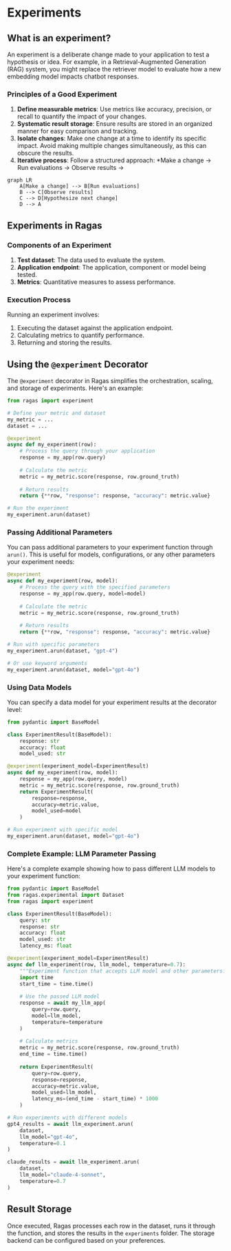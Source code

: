 # Experiments

## What is an experiment?

An experiment is a deliberate change made to your application to test a hypothesis or idea. For example, in a Retrieval-Augmented Generation (RAG) system, you might replace the retriever model to evaluate how a new embedding model impacts chatbot responses.

### Principles of a Good Experiment

1. **Define measurable metrics**: Use metrics like accuracy, precision, or recall to quantify the impact of your changes.
2. **Systematic result storage**: Ensure results are stored in an organized manner for easy comparison and tracking.
3. **Isolate changes**: Make one change at a time to identify its specific impact. Avoid making multiple changes simultaneously, as this can obscure the results.
4. **Iterative process**: Follow a structured approach: *Make a change → Run evaluations → Observe results →
```mermaid
graph LR
    A[Make a change] --> B[Run evaluations]
    B --> C[Observe results]
    C --> D[Hypothesize next change]
    D --> A
```

## Experiments in Ragas

### Components of an Experiment

1. **Test dataset**: The data used to evaluate the system.
2. **Application endpoint**: The application, component or model being tested.
3. **Metrics**: Quantitative measures to assess performance.

### Execution Process

Running an experiment involves:

1. Executing the dataset against the application endpoint.
2. Calculating metrics to quantify performance.
3. Returning and storing the results.

## Using the `@experiment` Decorator

The `@experiment` decorator in Ragas simplifies the orchestration, scaling, and storage of experiments. Here's an example:

```python
from ragas import experiment

# Define your metric and dataset
my_metric = ...
dataset = ...

@experiment
async def my_experiment(row):
    # Process the query through your application
    response = my_app(row.query)
    
    # Calculate the metric
    metric = my_metric.score(response, row.ground_truth)
    
    # Return results
    return {**row, "response": response, "accuracy": metric.value}

# Run the experiment
my_experiment.arun(dataset)
```

### Passing Additional Parameters

You can pass additional parameters to your experiment function through `arun()`. This is useful for models, configurations, or any other parameters your experiment needs:

```python
@experiment
async def my_experiment(row, model):
    # Process the query with the specified parameters
    response = my_app(row.query, model=model)
    
    # Calculate the metric
    metric = my_metric.score(response, row.ground_truth)
    
    # Return results
    return {**row, "response": response, "accuracy": metric.value}

# Run with specific parameters
my_experiment.arun(dataset, "gpt-4")

# Or use keyword arguments
my_experiment.arun(dataset, model="gpt-4o")
```

### Using Data Models

You can specify a data model for your experiment results at the decorator level:

```python
from pydantic import BaseModel

class ExperimentResult(BaseModel):
    response: str
    accuracy: float
    model_used: str

@experiment(experiment_model=ExperimentResult)
async def my_experiment(row, model):
    response = my_app(row.query, model)
    metric = my_metric.score(response, row.ground_truth)
    return ExperimentResult(
        response=response, 
        accuracy=metric.value, 
        model_used=model
    )

# Run experiment with specific model
my_experiment.arun(dataset, model="gpt-4o")
```

### Complete Example: LLM Parameter Passing

Here's a complete example showing how to pass different LLM models to your experiment function:

```python
from pydantic import BaseModel
from ragas.experimental import Dataset
from ragas import experiment

class ExperimentResult(BaseModel):
    query: str
    response: str
    accuracy: float
    model_used: str
    latency_ms: float

@experiment(experiment_model=ExperimentResult)
async def llm_experiment(row, llm_model, temperature=0.7):
    """Experiment function that accepts LLM model and other parameters."""
    import time
    start_time = time.time()
    
    # Use the passed LLM model
    response = await my_llm_app(
        query=row.query, 
        model=llm_model,
        temperature=temperature
    )
    
    # Calculate metrics
    metric = my_metric.score(response, row.ground_truth)
    end_time = time.time()
    
    return ExperimentResult(
        query=row.query,
        response=response,
        accuracy=metric.value,
        model_used=llm_model,
        latency_ms=(end_time - start_time) * 1000
    )

# Run experiments with different models
gpt4_results = await llm_experiment.arun(
    dataset, 
    llm_model="gpt-4o",
    temperature=0.1
)

claude_results = await llm_experiment.arun(
    dataset,
    llm_model="claude-4-sonnet",
    temperature=0.7
)
```

## Result Storage

Once executed, Ragas processes each row in the dataset, runs it through the function, and stores the results in the `experiments` folder. The storage backend can be configured based on your preferences.